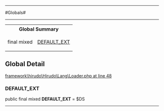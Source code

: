- - -

#Globals#

- - -

<table id="summary_global" class="title">
<tr><th colspan="2" class="title">Global Summary</th></tr>
<tr>
<td>final  mixed</td>
<td class="description"><p class="name"><a href="#default_ext">DEFAULT_EXT</a></p></td>
</tr>
</table>

<h2 id="detail_global">Global Detail</h2>

<a href="https://github.com/JeyDotC/Hirudo/blob/master/framework/hirudo/Hirudo/Lang/Loader.php#L48" target='_blank'>framework\hirudo\Hirudo\Lang\Loader.php at line 48</a>

<h3 id="DEFAULT_EXT">DEFAULT_EXT</h3>


public final  mixed **DEFAULT_EXT** = $DS

<div class="details">
</div>

- - -

